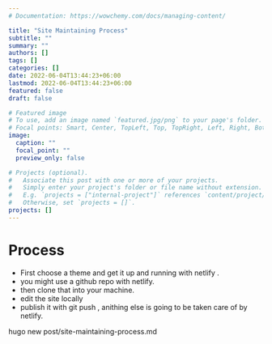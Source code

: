 ```yaml
---
# Documentation: https://wowchemy.com/docs/managing-content/

title: "Site Maintaining Process"
subtitle: ""
summary: ""
authors: []
tags: []
categories: []
date: 2022-06-04T13:44:23+06:00
lastmod: 2022-06-04T13:44:23+06:00
featured: false
draft: false

# Featured image
# To use, add an image named `featured.jpg/png` to your page's folder.
# Focal points: Smart, Center, TopLeft, Top, TopRight, Left, Right, BottomLeft, Bottom, BottomRight.
image:
  caption: ""
  focal_point: ""
  preview_only: false

# Projects (optional).
#   Associate this post with one or more of your projects.
#   Simply enter your project's folder or file name without extension.
#   E.g. `projects = ["internal-project"]` references `content/project/deep-learning/index.md`.
#   Otherwise, set `projects = []`.
projects: []
---
```


# Process 
  * First choose a theme and get it up and running with netlify .
  * you might use a github repo with netlify.
  * then clone that into your machine.
  * edit the site locally 
  * publish it with git push , anithing else is going to be taken care of by netlify.

hugo new post/site-maintaining-process.md

